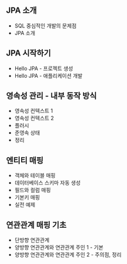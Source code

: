 ## JPA 소개

- SQL 중심적인 개발의 문제점
- JPA 소개

## JPA 시작하기

- Hello JPA - 프로젝트 생성
- Hello JPA - 애플리케이션 개발

## 영속성 관리 - 내부 동작 방식

- 영속성 컨텍스트 1
- 영속성 컨텍스트 2
- 플러시
- 준영속 상태
- 정리

## 엔티티 매핑

- 객체와 테이블 매핑
- 데이터베이스 스키마 자동 생성
- 필드와 컬럼 매핑
- 기본키 매핑
- 실전 예제

## 연관관계 매핑 기초

- 단방향 연관관계
- 양방향 연관관계와 연관관계 주인 1 - 기본
- 양방향 연관관계와 연관관계 주인 2 - 주의점, 정리
